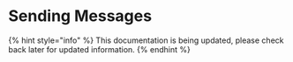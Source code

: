 # Sending Messages

{% hint style="info" %}
This documentation is being updated, please check back later for updated information.
{% endhint %}
